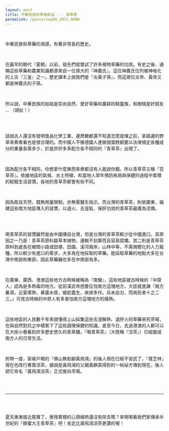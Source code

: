 ```yaml
---
layout: post
title: 中華民族的草根飲品 --- 青草茶
permalink: /posts/sep09_2013_0800
---
```

        
 <p class="right">
 </p>
 <p>
 </p>
 <br/>
 
  中華民族和草藥的淵源，有著非常長的歷史。
 
 
  <br/>
 
 
  在最早的朝代『夏朝』以前，祖先們就嘗試了許多植物草藥的功效。有史之後、通稱這些草藥和農業知識都源來自一位偉大的『神農氏』，這位神農氏位列被神格化的上古『三皇』之一。歷史課本上說我們是『炎黃子孫』，而這兩位炎帝、黃帝又都是神農氏的子孫。
  <br/>
 
 
  <br/>
 
 
  所以說，中華民族的始祖是崇尚自然、愛好草藥和農耕的精靈族，和樹精是好朋友 ... （胡扯！）
 
 
  <br/>
 
 
  <img align="none" alt="" src="http://fashion.cqnews.net/cq/200906/W020090614612530295785.jpg"/>
  <br/>
 
 
  <br/>
 
 
  話說古人還沒有發明食品化學工業、連蔗糖都還不知道怎麼提煉之前，拿路邊的野草來煮煮看也是很合理的。而中國人不像德國人連做個蛋糕都要以法律規定各種成分的重量各需多少，於是許許多多配方各不相同的『青草茶』出現了。
 
 
  <br/>
 
 
  因為配方各不相同，你想拿什麼東西來煮都沒有人能說你錯。所以青草茶又稱『百草茶』。依據地區的氣候、水土特徵、和當地人常年預防疾病與保健的過程中累積的經驗生活習慣，各地的青草茶都會有些不同。
 
 
  <br/>
 
 
  因為取自天然，既無用量限制，亦無需醫生指示。而台灣的青草茶，則依廣東、福建這些南方地區傳入的習慣，以退火、去溼氣、保肝功效的青草茶最廣為流傳。
 
 
  <br/>
 
 
  <img align="none" alt="" src="https://s3-ap-northeast-1.amazonaws.com/honibos/images/album/show/herb01.jpg"/>
  <br/>
 
 
  <br/>
 
 
  喝青草茶的習慣雖然是由中國傳自台灣，但是台灣的青草茶較少從中國進口。其原因之一乃是：青草茶原料屬草本植物，運輸不划算而且容易腐爛。其二則是青草茶原料到處長在鄉間小路或田埂、田園、溪河兩岸，山林中等，不需規模化的人力栽種，所以較少有進口的需求，大多為在地採取的草藥。能採取草藥的地點大多在台灣中南部和東部，因此草藥鋪也多在中南部為多。
 
 
  <br/>
 
 
  在廣東、廣西、港澳這些地方古時候被稱為『南蠻』，這些地區被古時候的『中原人』認為是多熱毒的地方。從前漢武帝想要征伐南方這塊地方，大臣就進諫『南方暑濕，近夏瘴熱，暴露水居，蝮蛇蠹生，疾病多作。兵未血刃，而病死者十之二三。』可見古時候的中原人有多害怕南方這塊地方的燥熱。
 
 
  <br/>
 
 
  這些地區的人民數千年來就懂得上山採集這些去溼解熱、退肝火的草藥來煎茶喝，在與自然對抗之中積累下了這些調理保健的知識。直至今日，去過港澳的人都可以在大街小巷看到許多歷史悠久的青草舖，『喝青草茶』（大陸稱『涼茶』）已經變成南方人的日常生活。
 
 
  <br/>
 
 
  附帶一提，家喻戶曉的『佛山無影腳黃飛鴻』的後人現在已經不習武了，『寶芝林』現在也改行專賣涼茶，據說是黃飛鴻的父親黃麒英得到的一帖祕方傳到現在，後人把它命名『黃飛鴻涼茶』正式推向市場。
 
 
  <br/>
 
 
  <img align="none" alt="" src="http://image.wangchao.net.cn/baike/1285120874431.jpg"/>
  <br/>
 
 
  <br/>
 
 
  -------------
 
 
  <br/>
 
 
  <img align="none" alt="" src="https://s3-ap-northeast-1.amazonaws.com/honibos/images/album/herb/herb8.jpg"/>
  <br/>
 
 
  <br/>
 
 
  夏天漸漸接近尾聲了，覺得累積的心頭燥熱還沒有除去嗎？來喝喝看我們家傳承半世紀的『蜂蜜大王青草茶』吧！肯定比黃飛鴻涼茶更讚的喔！
 
 
  <br/>
 
 
  <br/>
 

